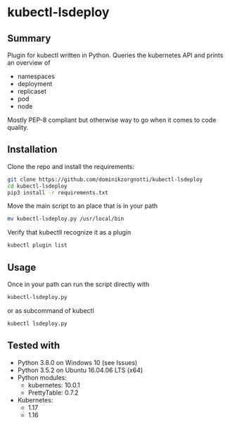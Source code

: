 # kubectl-lsdeploy
## Summary
Plugin for kubectl written in Python. 
Queries the kubernetes API and prints an overview of
- namespaces
- deployment
- replicaset
- pod
- node

Mostly PEP-8 compliant but otherwise way to go when it comes to code quality.

## Installation

Clone the repo and install the requirements:
```bash
git clone https://github.com/dominikzorgnotti/kubectl-lsdeploy
cd kubectl-lsdeploy
pip3 install -r requirements.txt
```
Move the main script to an place that is in your path
```bash
mv kubectl-lsdeploy.py /usr/local/bin
```
Verify that kubectll recognize it as a plugin
```bash
kubectl plugin list
```

## Usage
Once in your path can run the script directly with

```bash
kubectl-lsdeploy.py
```
or as subcommand of kubectl
```bash
kubectl lsdeploy.py
```

## Tested with
  - Python 3.8.0 on Windows 10 (see Issues)
  - Python 3.5.2 on Ubuntu 16.04.06 LTS (x64)
  - Python modules:
    - kubernetes: 10.0.1
    - PrettyTable: 0.7.2
  - Kubernetes:
    - 1.17 
    - 1.16

